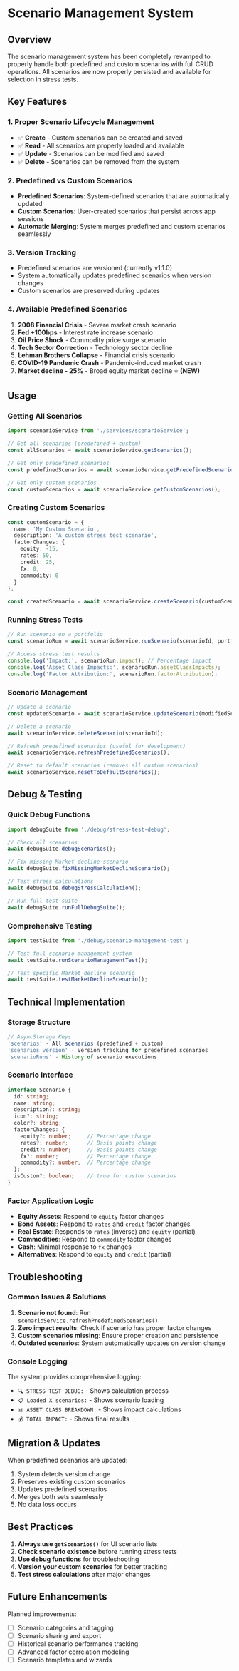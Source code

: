 # Scenario Management System

## Overview

The scenario management system has been completely revamped to properly handle both predefined and custom scenarios with full CRUD operations. All scenarios are now properly persisted and available for selection in stress tests.

## Key Features

### 1. **Proper Scenario Lifecycle Management**
- ✅ **Create** - Custom scenarios can be created and saved
- ✅ **Read** - All scenarios are properly loaded and available
- ✅ **Update** - Scenarios can be modified and saved
- ✅ **Delete** - Scenarios can be removed from the system

### 2. **Predefined vs Custom Scenarios**
- **Predefined Scenarios**: System-defined scenarios that are automatically updated
- **Custom Scenarios**: User-created scenarios that persist across app sessions
- **Automatic Merging**: System merges predefined and custom scenarios seamlessly

### 3. **Version Tracking**
- Predefined scenarios are versioned (currently v1.1.0)
- System automatically updates predefined scenarios when version changes
- Custom scenarios are preserved during updates

### 4. **Available Predefined Scenarios**
1. **2008 Financial Crisis** - Severe market crash scenario
2. **Fed +100bps** - Interest rate increase scenario  
3. **Oil Price Shock** - Commodity price surge scenario
4. **Tech Sector Correction** - Technology sector decline
5. **Lehman Brothers Collapse** - Financial crisis scenario
6. **COVID-19 Pandemic Crash** - Pandemic-induced market crash
7. **Market decline - 25%** - Broad equity market decline ⭐ **(NEW)**

## Usage

### Getting All Scenarios
```typescript
import scenarioService from './services/scenarioService';

// Get all scenarios (predefined + custom)
const allScenarios = await scenarioService.getScenarios();

// Get only predefined scenarios
const predefinedScenarios = await scenarioService.getPredefinedScenarios();

// Get only custom scenarios
const customScenarios = await scenarioService.getCustomScenarios();
```

### Creating Custom Scenarios
```typescript
const customScenario = {
  name: 'My Custom Scenario',
  description: 'A custom stress test scenario',
  factorChanges: {
    equity: -15,
    rates: 50,
    credit: 25,
    fx: 0,
    commodity: 0
  }
};

const createdScenario = await scenarioService.createScenario(customScenario);
```

### Running Stress Tests
```typescript
// Run scenario on a portfolio
const scenarioRun = await scenarioService.runScenario(scenarioId, portfolio);

// Access stress test results
console.log('Impact:', scenarioRun.impact); // Percentage impact
console.log('Asset Class Impacts:', scenarioRun.assetClassImpacts);
console.log('Factor Attribution:', scenarioRun.factorAttribution);
```

### Scenario Management
```typescript
// Update a scenario
const updatedScenario = await scenarioService.updateScenario(modifiedScenario);

// Delete a scenario
await scenarioService.deleteScenario(scenarioId);

// Refresh predefined scenarios (useful for development)
await scenarioService.refreshPredefinedScenarios();

// Reset to default scenarios (removes all custom scenarios)
await scenarioService.resetToDefaultScenarios();
```

## Debug & Testing

### Quick Debug Functions
```typescript
import debugSuite from './debug/stress-test-debug';

// Check all scenarios
await debugSuite.debugScenarios();

// Fix missing Market decline scenario
await debugSuite.fixMissingMarketDeclineScenario();

// Test stress calculations
await debugSuite.debugStressCalculation();

// Run full test suite
await debugSuite.runFullDebugSuite();
```

### Comprehensive Testing
```typescript
import testSuite from './debug/scenario-management-test';

// Test full scenario management system
await testSuite.runScenarioManagementTest();

// Test specific Market decline scenario
await testSuite.testMarketDeclineScenario();
```

## Technical Implementation

### Storage Structure
```typescript
// AsyncStorage Keys
'scenarios' - All scenarios (predefined + custom)
'scenarios_version' - Version tracking for predefined scenarios
'scenarioRuns' - History of scenario executions
```

### Scenario Interface
```typescript
interface Scenario {
  id: string;
  name: string;
  description?: string;
  icon?: string;
  color?: string;
  factorChanges: {
    equity?: number;     // Percentage change
    rates?: number;      // Basis points change
    credit?: number;     // Basis points change
    fx?: number;         // Percentage change
    commodity?: number;  // Percentage change
  };
  isCustom?: boolean;    // true for custom scenarios
}
```

### Factor Application Logic
- **Equity Assets**: Respond to `equity` factor changes
- **Bond Assets**: Respond to `rates` and `credit` factor changes
- **Real Estate**: Responds to `rates` (inverse) and `equity` (partial)
- **Commodities**: Respond to `commodity` factor changes
- **Cash**: Minimal response to `fx` changes
- **Alternatives**: Respond to `equity` and `credit` (partial)

## Troubleshooting

### Common Issues & Solutions

1. **Scenario not found**: Run `scenarioService.refreshPredefinedScenarios()`
2. **Zero impact results**: Check if scenario has proper factor changes
3. **Custom scenarios missing**: Ensure proper creation and persistence
4. **Outdated scenarios**: System automatically updates on version change

### Console Logging
The system provides comprehensive logging:
- `🔍 STRESS TEST DEBUG:` - Shows calculation process
- `📋 Loaded X scenarios:` - Shows scenario loading
- `📊 ASSET CLASS BREAKDOWN:` - Shows impact calculations
- `💰 TOTAL IMPACT:` - Shows final results

## Migration & Updates

When predefined scenarios are updated:
1. System detects version change
2. Preserves existing custom scenarios
3. Updates predefined scenarios
4. Merges both sets seamlessly
5. No data loss occurs

## Best Practices

1. **Always use `getScenarios()`** for UI scenario lists
2. **Check scenario existence** before running stress tests
3. **Use debug functions** for troubleshooting
4. **Version your custom scenarios** for better tracking
5. **Test stress calculations** after major changes

## Future Enhancements

Planned improvements:
- [ ] Scenario categories and tagging
- [ ] Scenario sharing and export
- [ ] Historical scenario performance tracking
- [ ] Advanced factor correlation modeling
- [ ] Scenario templates and wizards 